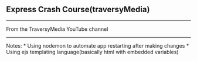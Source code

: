 ## Express Crash Course(traversyMedia)
---
From the TraversyMedia YouTube channel

---
Notes:
    * Using nodemon to automate app restarting after making changes
    * Using ejs templating language(basically html with embedded variables)

